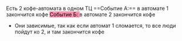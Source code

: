 Есть 2 кофе-автомата в одном ТЦ
==Событие А:== в автомате 1 закончится кофе
<mark style="background: #FF5582A6;">Событие Б: </mark> в автомате 2 закончится кофе 
- Они зависимые, так как если автомат 1 сломается, то все люди пойдут ко 2, и там закончится кофе